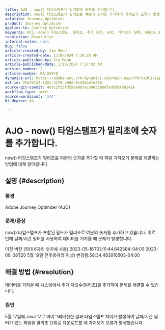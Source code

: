 ```yaml
---
title: AJO - now() 타임스탬프가 밀리초에 숫자를 추가합니다.
description: now() 타임스탬프가 밀리초로 여분의 숫자를 추가하여 가져오기 오류가 발생합니다.
solution: Journey Optimizer
product: Journey Optimizer
applies-to: Journey Optimizer
keywords: KCS, now() 타임스탬프, 밀리초, 추가 숫자, AJO, 가져오기 실패, Adobe Journey Optimizer, Java 17
resolution: Resolution
internal-notes: null
bug: false
article-created-by: Jim Menn
article-created-date: 1/10/2024 7:26:29 AM
article-published-by: Jim Menn
article-published-date: 1/10/2024 7:27:02 AM
version-number: 2
article-number: KA-22978
dynamics-url: https://adobe-ent.crm.dynamics.com/main.aspx?forceUCI=1&pagetype=entityrecord&etn=knowledgearticle&id=86db618c-89af-ee11-a569-6045bd006268
exl-id: 25df67a7-1201-4276-a06d-91458adfe288
source-git-commit: 46fc2f23fd556a987acb96338b6fad03b489141e
workflow-type: tm+mt
source-wordcount: '174'
ht-degree: 4%

---
```


# AJO - now() 타임스탬프가 밀리초에 숫자를 추가합니다.


now() 타임스탬프가 밀리초로 여분의 숫자를 추가할 때 파일 가져오기 문제를 해결하는 방법에 대해 알아봅니다.

## 설명 {#description}


### 환경

Adobe Journey Optimizer (AJO)

### 문제/증상

now() 타임스탬프가 포함된 필드가 밀리초로 여분의 숫자를 추가하고 있습니다. 이로 인해 날짜/시간 필터를 사용하여 데이터를 가져올 때 문제가 발생합니다.

이전 버전 (최대 6자리 숫자에 사용) 2023-05-16T02:11:44.642584-04:00 2023-06-08T20 5월 19일 전후(6자리 이상) 변경됨:58:34.483010503-04:00


## 해결 방법 {#resolution}


데이터를 가져올 때 시스템에서 추가 자릿수(밀리초)를 추가하여 문제를 해결할 수 있습니다.

### 원인

5월 17일에 Java 17로 마이그레이션한 결과 타임스탬프 차이가 발생하여 날짜/시간 필터가 있는 파일을 밀리초 단위로 다운로드할 때 가져오기 오류가 발생했습니다.
